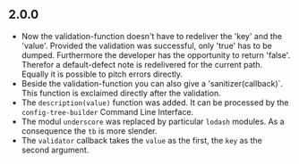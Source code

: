 2.0.0
-----
- Now the validation-function doesn't have to redeliver the 'key' and the 'value'. Provided the validation was successful, only 'true' has to be dumped. Furthermore the developer has the opportunity to return 'false'. Therefor a default-defect note is redelivered for the current path. Equally it is possible to pitch errors directly.
- Beside the validation-function you can also give a 'sanitizer(callback)`. This function is exclaimed directly after the validation.
- The `description(value)` function was added. It can be processed by the `config-tree-builder` Command Line Interface.
- The modul `underscore` was replaced by particular `lodash` modules. As a consequence the `tb` is more slender.
- The `validator` callback takes the `value` as the first, the `key` as the second argument.